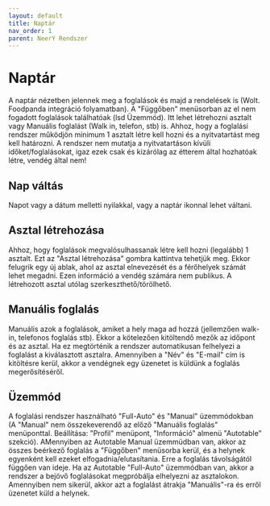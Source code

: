 ```yaml
---
layout: default
title: Naptár
nav_order: 1
parent: NeerY Rendszer
---
```

# Naptár
A naptár nézetben jelennek meg a foglalások és majd a rendelések is (Wolt. Foodpanda integráció folyamatban). A "Függőben" menüsorban az el nem fogadott foglalások találhatóak (lsd Üzemmód). Itt lehet létrehozni asztalt vagy Manuális foglalást (Walk in, telefon, stb) is. Ahhoz, hogy a foglalási rendszer működjön minimum 1 asztalt létre kell hozni és a nyitvatartást meg kell határozni. A rendszer nem mutatja a nyitvatartáson kívüli időket/foglalásokat, igaz ezek csak és kizárólag az étterem által hozhatóak létre, vendég által nem!

## Nap váltás
Napot vagy a dátum melletti nyilakkal, vagy a naptár ikonnal lehet váltani.

## Asztal létrehozása
Ahhoz, hogy foglalások megvalósulhassanak létre kell hozni (legalább) 1 asztalt. Ezt az "Asztal létrehozása" gombra kattintva tehetjük meg. Ekkor felugrik egy új ablak, ahol az asztal elnevezését és a férőhelyek számát lehet megadni. Ezen információ a vendég számára nem publikus.
A létrehozott asztal utólag szerkeszthető/törölhető.

## Manuális foglalás
Manuális  azok a foglalások, amiket a hely maga ad hozzá (jellemzően walk-in, telefonos foglalás stb). Ekkor a kötelezően kitöltendő mezők az időpont és az asztal. Ha ez megtörténik a rendszer automatikusan felhelyezi a foglalást a kiválasztott asztalra. Amennyiben a "Név" és "E-mail" cím is kitöltésre kerül, akkor a vendégnek egy üzenetet is küldünk a foglalás megerősítéséről.

## Üzemmód
A foglalási rendszer használható "Full-Auto" és "Manual" üzemmódokban (A "Manual" nem összekeverendő az előző "Manuális foglalás" menüponttal. Beállítása: "Profil" menüpont, "Információ" almenü "Autotable" szekció). AMennyiben az Autotable Manual üzemmüdban van, akkor az összes beérkező foglalás a "Függőben" menüsorba kerül, és a helynek egyenként kell ezeket elfogadnia/elutasítania. Erre a foglalás távolságától függően van ideje.
Ha az Autotable "Full-Auto" üzemmódban van, akkor a rendszer a bejövő foglalásokat megpróbálja elhelyezni az asztalokon. Amennyiben nem sikerül, akkor azt a foglalást átrakja "Manuális"-ra és erről üzenetet küld a helynek.